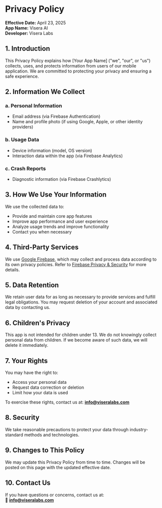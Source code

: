 # Privacy Policy

**Effective Date:** April 23, 2025  
**App Name:** Visera AI  
**Developer:** Visera Labs

## 1. Introduction

This Privacy Policy explains how [Your App Name] ("we", "our", or "us") collects, uses, and protects information from users of our mobile application. We are committed to protecting your privacy and ensuring a safe experience.

## 2. Information We Collect

### a. Personal Information
- Email address (via Firebase Authentication)
- Name and profile photo (if using Google, Apple, or other identity providers)

### b. Usage Data
- Device information (model, OS version)
- Interaction data within the app (via Firebase Analytics)

### c. Crash Reports
- Diagnostic information (via Firebase Crashlytics)

## 3. How We Use Your Information

We use the collected data to:
- Provide and maintain core app features
- Improve app performance and user experience
- Analyze usage trends and improve functionality
- Contact you when necessary

## 4. Third-Party Services

We use [Google Firebase](https://firebase.google.com), which may collect and process data according to its own privacy policies. Refer to [Firebase Privacy & Security](https://firebase.google.com/support/privacy) for more details.

## 5. Data Retention

We retain user data for as long as necessary to provide services and fulfill legal obligations. You may request deletion of your account and associated data by contacting us.

## 6. Children's Privacy

This app is not intended for children under 13. We do not knowingly collect personal data from children. If we become aware of such data, we will delete it immediately.

## 7. Your Rights

You may have the right to:
- Access your personal data
- Request data correction or deletion
- Limit how your data is used

To exercise these rights, contact us at: **info@viseralabs.com**

## 8. Security

We take reasonable precautions to protect your data through industry-standard methods and technologies.

## 9. Changes to This Policy

We may update this Privacy Policy from time to time. Changes will be posted on this page with the updated effective date.

## 10. Contact Us

If you have questions or concerns, contact us at:  
📧 **info@viseralabs.com**
